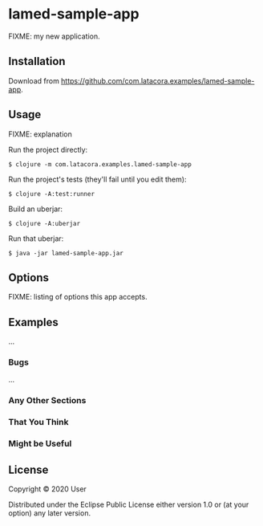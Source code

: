 # lamed-sample-app

FIXME: my new application.

## Installation

Download from https://github.com/com.latacora.examples/lamed-sample-app.

## Usage

FIXME: explanation

Run the project directly:

    $ clojure -m com.latacora.examples.lamed-sample-app

Run the project's tests (they'll fail until you edit them):

    $ clojure -A:test:runner

Build an uberjar:

    $ clojure -A:uberjar

Run that uberjar:

    $ java -jar lamed-sample-app.jar

## Options

FIXME: listing of options this app accepts.

## Examples

...

### Bugs

...

### Any Other Sections
### That You Think
### Might be Useful

## License

Copyright © 2020 User

Distributed under the Eclipse Public License either version 1.0 or (at
your option) any later version.
